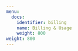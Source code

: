 ```yaml
---
menu:
  docs:
    identifier: billing
    name: Billing & Usage
    weight: 800
weight: 800
---
```

